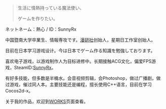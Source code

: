 > 生活に情熱持っている魔法使い、
>
> ゲームを作りたい。

ネットネーム：熱心 / ID：SunnyRx

中国暨南大学卒業生、情報専攻です。[漫研社](http://doujin.bgm.tv/club/manyanshe)创始人，星期日工作室创始人。

目前在日本学习游戏设计。今は日本でゲーム作る知識を勉強しております。

喜欢电子游戏，以游戏制作人为目标进修中。长期接触ACG文化，偏爱FPS游戏，SteamID:[SunnyRx](http://steamcommunity.com/id/SunnyRx/)。

有好多技能，但多数是半桶水。会音视频剪辑，会Photoshop，做过广播剧，做过游戏，催过同人本。主要技能还是编程，擅长使用C++语言，目前在学习Cocos2d-x。

关于我的作品，欢迎到[WORKS](http://www.sunnyrx.com/works/)页面查看。